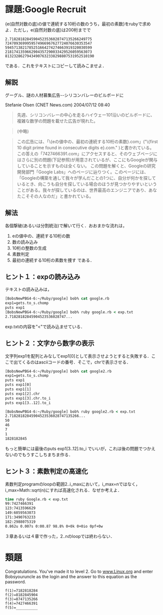 # 課題:Google Recruit

{e(自然対数の底)の値で連続する10桁の数のうち，最初の素数}をrubyで求めよ．ただし，e(自然対数の底)は200桁までで

```text
2.71828182845904523536028747135266249775
7247093699959574966967627724076630353547
5945713821785251664274274663919320030599
2181741359662904357290033429526059563073
81323286279434907632338298807531952510190
```

である．これをテキストにコピーして読みこませよ．


## 解説
グーグル、謎の人材募集広告--シリコンバレーのビルボードに　

Stefanie Olsen (CNET News.com) 2004/07/12 08:40

>先週、シリコンバレーの中心を走るハイウェー101沿いのビルボードに、複雑な数学の問題を載せた広告が現れた。

>(中略)

>この広告には、「\\{eの値中の、最初の連続する10桁の素数}.com」("\\{first 10 digit prime found in consecutive digits e}.com." )と書かれている。この答えの「7427466391.com」にアクセスすると、そのウェブページにはさらに別の問題(下記参照)が用意されているが、ここにもGoogleが関与していることを示すものは全くない。 この問題を解くと、Googleの研究開発部門「Google Labs」へのページに辿りつく。このページには、「Googleの構築を通して我々が学んだことの1つに、自分が何かを探しているとき、向こうも自分を探している場合のほうが見つかりやすいということがある。我々が探しているのは、世界最高のエンジニアであり、あなたこそその人なのだ」と書かれている。


## 解法
各個撃破(あるいは分割統治)で解いて行く．おおまかな流れは，
1. eの値中の、連続する10桁の数
  1. 数の読み込み
  1. 10桁の整数の生成
1. 素数判定
1. 最初の連続する10桁の素数を捜す
である．

## ヒント１：expの読み込み
テキストの読み込みは，

```tcsh
[BobsNewPBG4-6:~/Ruby/google] bob% cat google.rb
exp1=gets.to_s.chomp
puts exp1
[BobsNewPBG4-6:~/Ruby/google] bob% ruby google.rb < exp.txt
2.71828182845904523536028747...
```

exp.txtの内容を"<"で読み込ませている．
## ヒント２：文字から数字の表示
文字列exp1を配列とみなしてexp1[0]として表示させようとすると失敗する．ここで出てくるのはasciiコードの番号．そこで，chrで表示させる．

```tcsh
[BobsNewPBG4-6:~/Ruby/google] bob% cat google2.rb
exp1=gets.to_s.chomp
puts exp1
puts exp1[0]
puts exp1[1]
puts exp1[2].chr
puts exp1[3].chr.to_i
puts exp1[3..12].to_i
```

```tcsh
[BobsNewPBG4-6:~/Ruby/google] bob% ruby google2.rb < exp.txt
2.71828182845904523536028747135266...
50
46
7
1
1828182845
```

もっと簡単には最後のputs exp1[3..12].to_i でいいが，これは後の問題でつかえないのでもうすこしちまちま作る．
## ヒント３：素数判定の高速化
素数判定programのloopの範囲2..i_maxにおいて，i_max=nではなく，i_max=Math::sqrt(n)にすれば高速化される．なぜか考えよ．

```tcsh
time ruby Google.rb < exp.txt
99:7427466391
123:7413596629
149:6059563073
171:3490763233
182:2988075319
0.862u 0.007s 0:00.87 98.8%	0+0k 0+0io 0pf+0w
```

３章あるいは４章で作った，2..nのloopでは終わらない．

# 類題
Congratulations. You've made it to level 2. Go to www.Linux.org and enter Bobsyouruncle as the login and the answer to this equation as the password.
```
f(1)=7182818284
f(2)=8182845904
f(3)=8747135266
f(4)=7427466391
f(5)=__________
```
